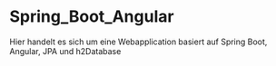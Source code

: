 # Spring_Boot_Angular

Hier handelt es sich um eine Webapplication basiert auf Spring Boot, Angular, JPA und h2Database
